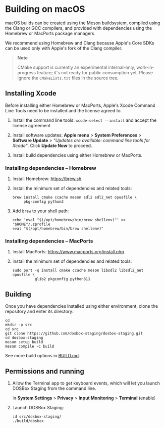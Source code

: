 # Building on macOS

macOS builds can be created using the Meson buildsystem, compiled using the
Clang or GCC compilers, and provided with dependencies using the Homebrew or
MacPorts package managers.

We recommend using Homebrew and Clang because Apple's Core SDKs can be used
only with Apple's fork of the Clang compiler.

> **Note**
>
> CMake support is currently an experimental internal-only, work-in-progress
> feature; it's not ready for public consumption yet. Please ignore the
> `CMakeLists.txt` files in the source tree.


## Installing Xcode

Before installing either Homebrew or MacPorts, Apple's Xcode Command Line
Tools need to be installed and the license agreed to.

1. Install the command line tools: `xcode-select --install` and accept the
   license agreement

2. Install software updates:
    **Apple menu** &gt;
    **System Preferences** &gt;
    **Software Update** &gt;
    *"Updates are available: command line tools for Xcode"*.
    Click **Update Now** to proceed.

3. Install build dependencies using either Homebrew or MacPorts.


### Installing dependencies – Homebrew

1. Install Homebrew: <https://brew.sh>.

2. Install the minimum set of dependencies and related tools:

    ``` shell
    brew install cmake ccache meson sdl2 sdl2_net opusfile \
         pkg-config python3
    ```

3. Add `brew` to your shell path:

    ``` shell
    echo 'eval "$(/opt/homebrew/bin/brew shellenv)"' >> "$HOME"/.zprofile
    eval "$(/opt/homebrew/bin/brew shellenv)"
    ```

### Installing dependencies – MacPorts

1. Install MacPorts: <https://www.macports.org/install.php>

2. Install the minimum set of dependencies and related tools:

    ```shell
    sudo port -q install cmake ccache meson libsdl2 libsdl2_net opusfile \
              glib2 pkgconfig python311
    ```

## Building

Once you have dependencies installed using either environment, clone the
repository and enter its directory:

```shell
cd
mkdir -p src
cd src
git clone https://github.com/dosbox-staging/dosbox-staging.git
cd dosbox-staging
meson setup build
meson compile -C build
```

See more build options in [BUILD.md](BUILD.md).


## Permissions and running

1. Allow the Terminal app to get keyboard events, which will let you
   launch DOSBox Staging from the command line.

   In **System Settings** &gt; **Privacy** &gt; **Input Monitoring** &gt; **Terminal** (enable)

2. Launch DOSBox Staging:

    ```shell
    cd src/dosbox-staging/
    ./build/dosbox
    ```

